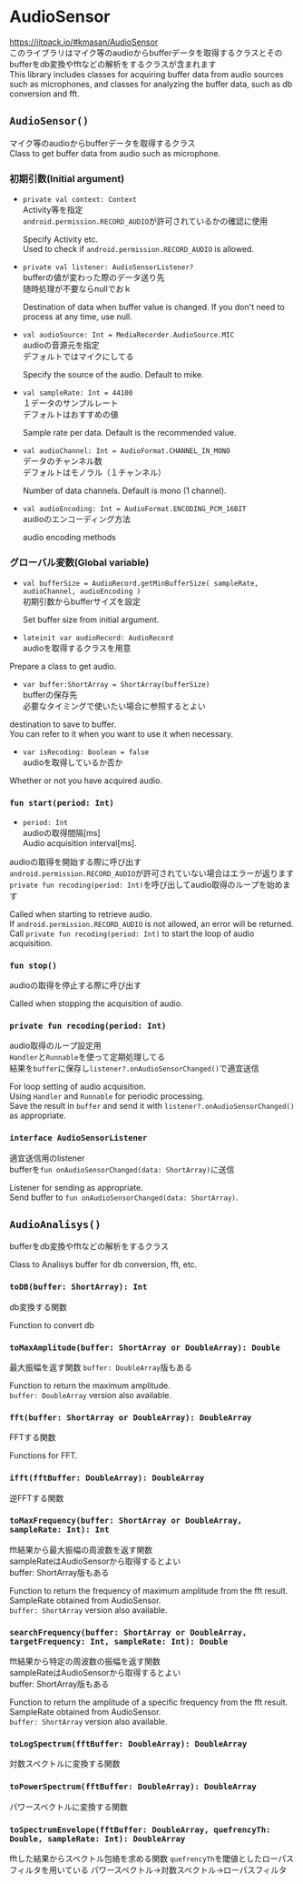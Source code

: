 # AudioSensor
https://jitpack.io/#kmasan/AudioSensor  
このライブラリはマイク等のaudioからbufferデータを取得するクラスとそのbufferをdb変換やfftなどの解析をするクラスが含まれます  
This library includes classes for acquiring buffer data from audio sources such as microphones, and classes for analyzing the buffer data, such as db conversion and fft.

## `AudioSensor()`
マイク等のaudioからbufferデータを取得するクラス  
Class to get buffer data from audio such as microphone.

### 初期引数(Initial argument)
- `private val context: Context`  
    Activity等を指定  
    `android.permission.RECORD_AUDIO`が許可されているかの確認に使用  
    
    Specify Activity etc.  
    Used to check if `android.permission.RECORD_AUDIO` is allowed.

- `private val listener: AudioSensorListener?`  
    bufferの値が変わった際のデータ送り先  
    随時処理が不要ならnullでおｋ  
    
    Destination of data when buffer value is changed.
    If you don't need to process at any time, use null.

- `val audioSource: Int = MediaRecorder.AudioSource.MIC`  
    audioの音源元を指定  
    デフォルトではマイクにしてる  
    
    Specify the source of the audio.
    Default to mike.

- `val sampleRate: Int = 44100`  
    １データのサンプルレート  
    デフォルトはおすすめの値  
    
    Sample rate per data.
    Default is the recommended value.

- `val audioChannel: Int = AudioFormat.CHANNEL_IN_MONO`  
    データのチャンネル数  
    デフォルトはモノラル（１チャンネル）  
    
    Number of data channels.
    Default is mono (1 channel).

- `val audioEncoding: Int = AudioFormat.ENCODING_PCM_16BIT`  
    audioのエンコーディング方法  
    
    audio encoding methods
    
### グローバル変数(Global variable)
- `val bufferSize = AudioRecord.getMinBufferSize(
        sampleRate, audioChannel,
        audioEncoding
    )`  
    初期引数からbufferサイズを設定  
    
    Set buffer size from initial argument.

- `lateinit var audioRecord: AudioRecord`  
audioを取得するクラスを用意  

Prepare a class to get audio.
        
- `var buffer:ShortArray = ShortArray(bufferSize)`  
bufferの保存先  
必要なタイミングで使いたい場合に参照するとよい  

destination to save to buffer.  
You can refer to it when you want to use it when necessary.

- `var isRecoding: Boolean = false`  
audioを取得しているか否か  

Whether or not you have acquired audio.

### `fun start(period: Int)`  
- `period: Int`  
audioの取得間隔[ms]  
Audio acquisition interval[ms].

audioの取得を開始する際に呼び出す  
`android.permission.RECORD_AUDIO`が許可されていない場合はエラーが返ります  
`private fun recoding(period: Int)`を呼び出してaudio取得のループを始めます  

Called when starting to retrieve audio.  
If `android.permission.RECORD_AUDIO` is not allowed, an error will be returned.  
Call `private fun recoding(period: Int)` to start the loop of audio acquisition.

### `fun stop()`  
audioの取得を停止する際に呼び出す  

Called when stopping the acquisition of audio.

### `private fun recoding(period: Int)`  
audio取得のループ設定用  
`Handler`と`Runnable`を使って定期処理してる  
結果を`buffer`に保存し`listener?.onAudioSensorChanged()`で適宜送信  

For loop setting of audio acquisition.  
Using `Handler` and `Runnable` for periodic processing.  
Save the result in `buffer` and send it with `listener?.onAudioSensorChanged()` as appropriate.

### `interface AudioSensorListener`  
適宜送信用のlistener  
bufferを`fun onAudioSensorChanged(data: ShortArray)`に送信  

Listener for sending as appropriate.  
Send buffer to `fun onAudioSensorChanged(data: ShortArray)`.

## `AudioAnalisys()`
bufferをdb変換やfftなどの解析をするクラス  

Class to Analisys buffer for db conversion, fft, etc.

### `toDB(buffer: ShortArray): Int`
db変換する関数  

Function to convert db

### `toMaxAmplitude(buffer: ShortArray or DoubleArray): Double`
最大振幅を返す関数
`buffer: DoubleArray`版もある  

Function to return the maximum amplitude.  
`buffer: DoubleArray` version also available.

### `fft(buffer: ShortArray or DoubleArray): DoubleArray`
FFTする関数  

Functions for FFT.

### `ifft(fftBuffer: DoubleArray): DoubleArray`
逆FFTする関数

### `toMaxFrequency(buffer: ShortArray or DoubleArray, sampleRate: Int): Int`
fft結果から最大振幅の周波数を返す関数  
sampleRateはAudioSensorから取得するとよい  
buffer: ShortArray版もある  

Function to return the frequency of maximum amplitude from the fft result.  
SampleRate obtained from AudioSensor.  
`buffer: ShortArray` version also available.

### `searchFrequency(buffer: ShortArray or DoubleArray, targetFrequency: Int, sampleRate: Int): Double`
fft結果から特定の周波数の振幅を返す関数  
sampleRateはAudioSensorから取得するとよい  
buffer: ShortArray版もある  

Function to return the amplitude of a specific frequency from the fft result.  
SampleRate obtained from AudioSensor.  
`buffer: ShortArray` version also available.

### `toLogSpectrum(fftBuffer: DoubleArray): DoubleArray`
対数スペクトルに変換する関数

### `toPowerSpectrum(fftBuffer: DoubleArray): DoubleArray`
パワースペクトルに変換する関数

### `toSpectrumEnvelope(fftBuffer: DoubleArray, quefrencyTh: Double, sampleRate: Int): DoubleArray`
fftした結果からスペクトル包絡を求める関数
`quefrencyTh`を閾値としたローパスフィルタを用いている
パワースペクトル→対数スペクトル→ローパスフィルタ

